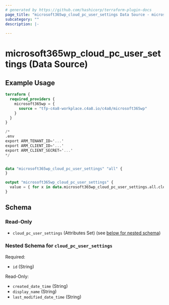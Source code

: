 ```yaml
---
# generated by https://github.com/hashicorp/terraform-plugin-docs
page_title: "microsoft365wp_cloud_pc_user_settings Data Source - microsoft365wp"
subcategory: ""
description: |-
  
---
```


# microsoft365wp_cloud_pc_user_settings (Data Source)



## Example Usage

```terraform
terraform {
  required_providers {
    microsoft365wp = {
      source = "tfp-c4a8-workplace.c4a8.io/c4a8/microsoft365wp"
    }
  }
}

/*
.env
export ARM_TENANT_ID='...'
export ARM_CLIENT_ID='...'
export ARM_CLIENT_SECRET='...'
*/


data "microsoft365wp_cloud_pc_user_settings" "all" {
}

output "microsoft365wp_cloud_pc_user_settings" {
  value = { for x in data.microsoft365wp_cloud_pc_user_settings.all.cloud_pc_user_settings : x.id => x }
}
```

<!-- schema generated by tfplugindocs -->
## Schema

### Read-Only

- `cloud_pc_user_settings` (Attributes Set) (see [below for nested schema](#nestedatt--cloud_pc_user_settings))

<a id="nestedatt--cloud_pc_user_settings"></a>
### Nested Schema for `cloud_pc_user_settings`

Required:

- `id` (String)

Read-Only:

- `created_date_time` (String)
- `display_name` (String)
- `last_modified_date_time` (String)


